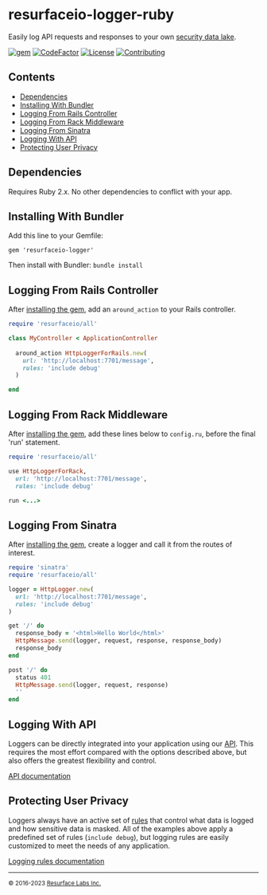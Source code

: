 # resurfaceio-logger-ruby
Easily log API requests and responses to your own <a href="https://resurface.io">security data lake</a>.

[![gem](https://badge.fury.io/rb/resurfaceio-logger.svg)](https://badge.fury.io/rb/resurfaceio-logger)
[![CodeFactor](https://www.codefactor.io/repository/github/resurfaceio/logger-ruby/badge)](https://www.codefactor.io/repository/github/resurfaceio/logger-ruby)
[![License](https://img.shields.io/github/license/resurfaceio/logger-ruby)](https://github.com/resurfaceio/logger-ruby/blob/master/LICENSE)
[![Contributing](https://img.shields.io/badge/contributions-welcome-green.svg)](https://github.com/resurfaceio/logger-ruby/blob/master/CONTRIBUTING.md)

## Contents

<ul>
<li><a href="#dependencies">Dependencies</a></li>
<li><a href="#installing_with_bundler">Installing With Bundler</a></li>
<li><a href="#logging_from_rails_controller">Logging From Rails Controller</a></li>
<li><a href="#logging_from_rack_middleware">Logging From Rack Middleware</a></li>
<li><a href="#logging_from_sinatra">Logging From Sinatra</a></li>
<li><a href="#logging_with_api">Logging With API</a></li>
<li><a href="#privacy">Protecting User Privacy</a></li>
</ul>

<a name="dependencies"/>

## Dependencies

Requires Ruby 2.x. No other dependencies to conflict with your app.

<a name="installing_with_bundler"/>

## Installing With Bundler

Add this line to your Gemfile:

```
gem 'resurfaceio-logger'
```

Then install with Bundler: `bundle install`

<a name="logging_from_rails_controller"/>

## Logging From Rails Controller

After <a href="#installing_with_bundler">installing the gem</a>, add an `around_action` to your Rails controller.

```ruby
require 'resurfaceio/all'

class MyController < ApplicationController
  
  around_action HttpLoggerForRails.new(
    url: 'http://localhost:7701/message', 
    rules: 'include debug'
  )

end
```

<a name="logging_from_rack_middleware"/>

## Logging From Rack Middleware

After <a href="#installing_with_bundler">installing the gem</a>, add these lines below to `config.ru`, before the final
'run' statement.

```ruby
require 'resurfaceio/all'

use HttpLoggerForRack,
  url: 'http://localhost:7701/message',
  rules: 'include debug'

run <...>
```

<a name="logging_from_sinatra"/>

## Logging From Sinatra

After <a href="#installing_with_bundler">installing the gem</a>, create a logger and call it from the routes of interest.

```ruby
require 'sinatra'
require 'resurfaceio/all'

logger = HttpLogger.new(
  url: 'http://localhost:7701/message', 
  rules: 'include debug'
)

get '/' do
  response_body = '<html>Hello World</html>'
  HttpMessage.send(logger, request, response, response_body)
  response_body
end

post '/' do
  status 401
  HttpMessage.send(logger, request, response)
  ''
end
```

<a name="logging_with_api"/>

## Logging With API

Loggers can be directly integrated into your application using our [API](API.md). This requires the most effort compared with
the options described above, but also offers the greatest flexibility and control.

[API documentation](API.md)

<a name="privacy"/>

## Protecting User Privacy

Loggers always have an active set of <a href="https://resurface.io/rules.html">rules</a> that control what data is logged
and how sensitive data is masked. All of the examples above apply a predefined set of rules (`include debug`),
but logging rules are easily customized to meet the needs of any application.

<a href="https://resurface.io/rules.html">Logging rules documentation</a>

---
<small>&copy; 2016-2023 <a href="https://resurface.io">Resurface Labs Inc.</a></small>
